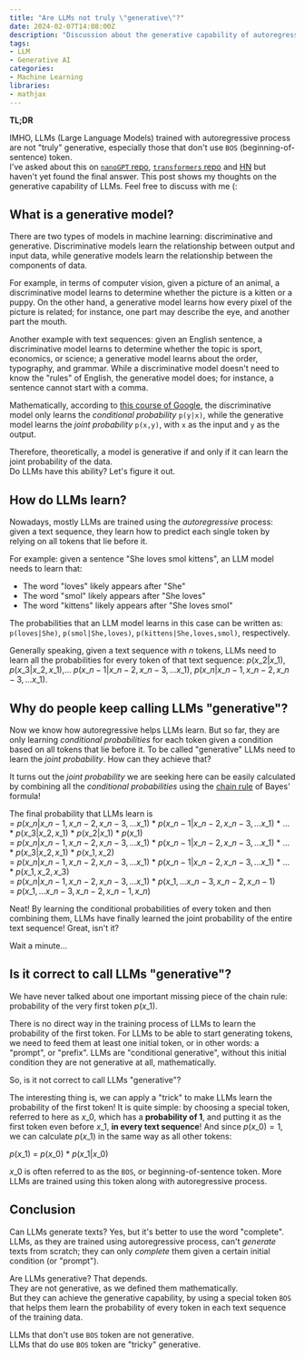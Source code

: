 ```yaml
---
title: "Are LLMs not truly \"generative\"?"
date: 2024-02-07T14:08:00Z
description: "Discussion about the generative capability of autoregressive LLMs"
tags:
- LLM
- Generative AI
categories:
- Machine Learning
libraries:
- mathjax
---
```


**TL;DR**

IMHO, LLMs (Large Language Models) trained with autoregressive process are not "truly" generative, especially those that don't use `BOS` (beginning-of-sentence) token.\
I've asked about this on [`nanoGPT` repo](https://github.com/karpathy/nanoGPT/issues/432), [`transformers` repo](https://github.com/huggingface/transformers/issues/28860) and [HN](https://news.ycombinator.com/item?id=39249301) but haven't yet found the final answer.
This post shows my thoughts on the generative capability of LLMs. Feel free to discuss with me (:

## What is a generative model?
There are two types of models in machine learning: discriminative and generative. Discriminative models learn the relationship between output and input data, while generative models learn the relationship between the components of data.

For example, in terms of computer vision, given a picture of an animal, a discriminative model learns to determine whether the picture is a kitten or a puppy. On the other hand, a generative model learns how every pixel of the picture is related; for instance, one part may describe the eye, and another part the mouth.

Another example with text sequences: given an English sentence, a discriminative model learns to determine whether the topic is sport, economics, or science; a generative model learns about the order, typography, and grammar. While a discriminative model doesn't need to know the "rules" of English, the generative model does; for instance, a sentence cannot start with a comma.

Mathematically, according to [this course of Google](https://developers.google.com/machine-learning/gan/generative), the discriminative model only learns the *conditional probability* `p(y|x)`, while the generative model learns the *joint probability* `p(x,y)`, with `x` as the input and `y` as the output.

Therefore, theoretically, a model is generative if and only if it can learn the joint probability of the data.\
Do LLMs have this ability? Let's figure it out.

## How do LLMs learn?
Nowadays, mostly LLMs are trained using the *autoregressive* process: given a text sequence, they learn how to predict each single token by relying on all tokens that lie before it.

For example: given a sentence "She loves smol kittens", an LLM model needs to learn that:
- The word "loves" likely appears after "She"
- The word "smol" likely appears after "She loves"
- The word "kittens" likely appears after "She loves smol"

The probabilities that an LLM model learns in this case can be written as:\
`p(loves|She)`, `p(smol|She,loves)`, `p(kittens|She,loves,smol)`, respectively.

Generally speaking, given a text sequence with $n$ tokens, LLMs need to learn all the probabilities for every token of that text sequence: $p(x\_{2}|x\_{1})$, $p(x\_{3}|x\_{2},x\_{1})$,... $p(x\_{n-1}|x\_{n-2},x\_{n-3},...x\_{1})$, $p(x\_{n}|x\_{n-1},x\_{n-2},x\_{n-3},...x\_{1})$.

## Why do people keep calling LLMs "generative"?
Now we know how autoregressive helps LLMs learn. But so far, they are only learning *conditional probabilities* for each token given a condition based on all tokens that lie before it. To be called "generative" LLMs need to learn the *joint probability*. How can they achieve that?

It turns out the *joint probability* we are seeking here can be easily calculated by combining all the *conditional probabilities* using the [chain rule](https://en.wikipedia.org/wiki/Chain_rule_(probability)) of Bayes' formula!

The final probability that LLMs learn is\
= $p(x\_{n}|x\_{n-1},x\_{n-2},x\_{n-3},...x\_{1})$ * $p(x\_{n-1}|x\_{n-2},x\_{n-3},...x\_{1})$ * ... * $p(x\_{3}|x\_{2},x\_{1})$ * $p(x\_{2}|x\_{1})$ * $p(x\_{1})$\
= $p(x\_{n}|x\_{n-1},x\_{n-2},x\_{n-3},...x\_{1})$ * $p(x\_{n-1}|x\_{n-2},x\_{n-3},...x\_{1})$ * ... * $p(x\_{3}|x\_{2},x\_{1})$ * $p(x\_{1},x\_{2})$\
= $p(x\_{n}|x\_{n-1},x\_{n-2},x\_{n-3},...x\_{1})$ * $p(x\_{n-1}|x\_{n-2},x\_{n-3},...x\_{1})$ * ... * $p(x\_{1},x\_{2},x\_{3})$\
= $p(x\_{n}|x\_{n-1},x\_{n-2},x\_{n-3},...x\_{1})$ * $p(x\_{1},...x\_{n-3},x\_{n-2},x\_{n-1})$\
= $p(x\_{1},...x\_{n-3},x\_{n-2},x\_{n-1},x\_{n})$

Neat! By learning the conditional probabilities of every token and then combining them, LLMs have finally learned the joint probability of the entire text sequence! Great, isn't it?

Wait a minute...

## Is it correct to call LLMs "generative"?
We have never talked about one important missing piece of the chain rule: probability of the very first token $p(x\_{1})$.

There is no direct way in the training process of LLMs to learn the probability of the first token. For LLMs to be able to start generating tokens, we need to feed them at least one initial token, or in other words: a "prompt", or "prefix". LLMs are "conditional generative", without this initial condition they are not generative at all, mathematically.

So, is it not correct to call LLMs "generative"?

The interesting thing is, we can apply a "trick" to make LLMs learn the probability of the first token! It is quite simple: by choosing a special token, referred to here as $x\_0$, which has a **probability of 1**, and putting it as the first token even before $x\_1$, **in every text sequence**! And since $p(x\_{0})=1$, we can calculate $p(x\_{1})$ in the same way as all other tokens:

$p(x\_{1})$ = $p(x\_{0})$ * $p(x\_{1}|x\_{0})$

$x\_0$ is often referred to as the `BOS`, or beginning-of-sentence token. More LLMs are trained using this token along with autoregressive process.

## Conclusion
Can LLMs generate texts? Yes, but it's better to use the word "complete". LLMs, as they are trained using autoregressive process, can't *generate* texts from scratch; they can only *complete* them given a certain initial condition (or "prompt").

Are LLMs generative? That depends.\
They are not generative, as we defined them mathematically.\
But they can achieve the generative capability, by using a special token `BOS` that helps them learn the probability of every token in each text sequence of the training data.

LLMs that don't use `BOS` token are not generative.\
LLMs that do use `BOS` token are "tricky" generative.
